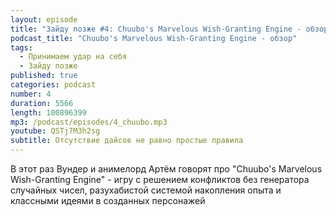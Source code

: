 ```yaml
---
layout: episode
title: "Зайду позже #4: Chuubo's Marvelous Wish-Granting Engine - обзор"
podcast_title: "Chuubo's Marvelous Wish-Granting Engine - обзор"
tags:
  - Принимаем удар на себя
  - Зайду позже
published: true
categories: podcast
number: 4
duration: 5566
length: 100896399
mp3: /podcast/episodes/4_chuubo.mp3
youtube: QSTj7M3h2sg
subtitle: Отсутствие дайсов не равно простые правила
---
```

В этот раз Вундер и анимелорд Артём говорят про "Chuubo's Marvelous Wish-Granting Engine" - игру с решением конфликтов без генератора случайных чисел, разухабистой системой накопления опыта и классными идеями в созданных персонажей
